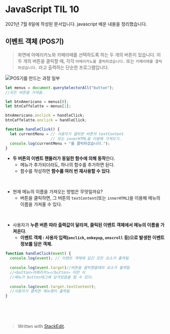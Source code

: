 ﻿# JavaScript TIL 10

2021년 7월 6일에 작성된 문서입니다.
javascript 배운 내용을 정리했습니다.


## 이벤트 객체 (POS기)


 >화면에 아메리카노와 카페라떼를 선택하도록 하는 두 개의 버튼이 있습니다. 이 두 개의 버튼을 클릭할 때, 각각 `아메리카노를 클릭하셨습니다.` 또는 `카페라떼를 클릭하셨습니다.` 라고 출력하는 단순한 프로그램입니다.

![POS기를 만드는 과정 일부](https://s3.ap-northeast-2.amazonaws.com/urclass-images/COFyepkA--1615450739986.gif)


```javascript
let menus = document.querySelectorAll("button"); 
//모든 버튼을 가져옴.

let btnAmericano = menus[0];
let btnCaffelatte = menus[1];

btnAmericano.onclick = handleClick;
btnCaffelatte.onclick = handleClick; 

function handleClick() {
  let currentMenu = // 사용자가 클릭한 버튼의 textContent 
					// 또는 innerHTML을 이용해 가져오기.
  console.log(currentMenu + "를 클릭하셨습니다.");
}
```

* **두 버튼의 이벤트 핸들러가 동일한 함수에 의해 동작**한다. 
	* 메뉴가 추가되더라도, 하나의 함수를 추가하면 된다. 
	* 함수를 작성하면 **함수를 여러 번 재사용할 수 있다**.

<br>

* 현재 메뉴의 이름을 가져오는 방법은 무엇일까요?
	* 버튼을 클릭하면, 그 버튼의 `textContent`(또는 `innerHTML`)을 이용해 메뉴의 이름을 가져올 수 있다. 

<br>


* 사용자가 **누른 버튼 따라 출력값이 달라져, 클릭된 이벤트 객체에서 메뉴의 이름을 가져온다**. 
	* **이벤트 객체 : 사용자 입력(`onclick`, `onkeyup`, `onscroll` 등)으로 발생한 이벤트 정보를 담은 객체.**

```javascript
function handleClick(event) {
  console.log(event); // 이벤트 객체에 담긴 모든 요소가 출력됨
  
  console.log(event.target)//버튼을 클릭했을때의 요소가 출력됨 
  //<button>아메리카노</button> 이런 식
  //메뉴가 button태그에 담겨있음을 알 수 있다.
  
  console.log(event.target.textContent);
  //사용자가 클릭한 메뉴명이 출력됨
}
```



<br>
<br>
<br>


> Written with [StackEdit](https://stackedit.io/).
